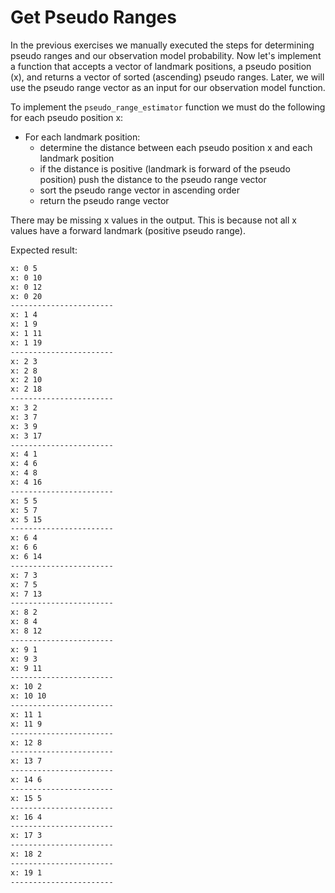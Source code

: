 # Get Pseudo Ranges

In the previous exercises we manually executed the steps for determining pseudo ranges and our observation model probability. Now let's implement a function that accepts a vector of landmark positions, a pseudo position (x), and returns a vector of sorted (ascending) pseudo ranges. Later, we will use the pseudo range vector as an input for our observation model function.

To implement the ```pseudo_range_estimator``` function we must do the following for each pseudo position x:

- For each landmark position:
    - determine the distance between each pseudo position x and each landmark position
    - if the distance is positive (landmark is forward of the pseudo position) push the distance to the pseudo range vector
    - sort the pseudo range vector in ascending order
    - return the pseudo range vector

There may be missing x values in the output. This is because not all x values have a forward landmark (positive pseudo range).

Expected result:

```bash
x: 0 5
x: 0 10
x: 0 12
x: 0 20
-----------------------
x: 1 4
x: 1 9
x: 1 11
x: 1 19
-----------------------
x: 2 3
x: 2 8
x: 2 10
x: 2 18
-----------------------
x: 3 2
x: 3 7
x: 3 9
x: 3 17
-----------------------
x: 4 1
x: 4 6
x: 4 8
x: 4 16
-----------------------
x: 5 5
x: 5 7
x: 5 15
-----------------------
x: 6 4
x: 6 6
x: 6 14
-----------------------
x: 7 3
x: 7 5
x: 7 13
-----------------------
x: 8 2
x: 8 4
x: 8 12
-----------------------
x: 9 1
x: 9 3
x: 9 11
-----------------------
x: 10 2
x: 10 10
-----------------------
x: 11 1
x: 11 9
-----------------------
x: 12 8
-----------------------
x: 13 7
-----------------------
x: 14 6
-----------------------
x: 15 5
-----------------------
x: 16 4
-----------------------
x: 17 3
-----------------------
x: 18 2
-----------------------
x: 19 1
-----------------------
```
